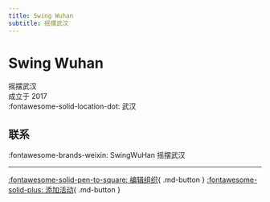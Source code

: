 ```yaml
---
title: Swing Wuhan
subtitle: 摇摆武汉
---
```


# Swing Wuhan

摇摆武汉  
成立于 2017  
:fontawesome-solid-location-dot: 武汉  


## 联系

:fontawesome-brands-weixin: SwingWuHan 摇摆武汉  

---

[:fontawesome-solid-pen-to-square: 编辑组织](https://github.com/swingdance/orgs/issues/new?assignees=&labels=update+org&projects=&template=03-update_entity.yml&title=Update%20Org%3A%20zh_CN%20%E2%80%A2%20Swing%20Wuhan&region=zh_CN&id=swing-wu-han&name=Swing%20Wuhan){ .md-button } [:fontawesome-solid-plus: 添加活动](https://github.com/swingdance/events/issues/new?assignees=&labels=add+event&projects=&template=02-add_entity.yml&title=Add%20Event%3A%20zh_CN%20%E2%80%A2%20%3CName%3E&region=zh_CN&province=Hubei&city=Wuhan&org_id=swing-wu-han){ .md-button }

